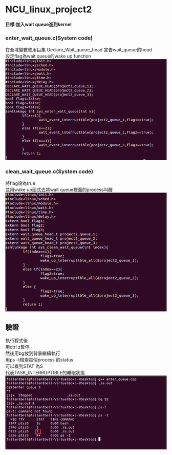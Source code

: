 # NCU_linux_project2  
**目標:加入wait queue進到kernel**  

### enter_wait_queue.c(System code)  
在全域變數使用巨集 Declare_Wait_queue_head 宣告wait_queue的head  
設定flag為wait queue的wake up function  
![image](https://github.com/fallantbell/NCU_linux_project2/blob/main/%E8%9E%A2%E5%B9%95%E6%93%B7%E5%8F%96%E7%95%AB%E9%9D%A2%202021-03-01%20193836.png)  

### clean_wait_queue.c(System code)  
將flag設為true  
並用wake up函式去將wait queue裡面的process叫醒  
![image](https://github.com/fallantbell/NCU_linux_project2/blob/main/%E8%9E%A2%E5%B9%95%E6%93%B7%E5%8F%96%E7%95%AB%E9%9D%A2%202021-03-01%20194437.png)  

## 驗證  
執行程式後  
用ctrl z暫停  
然後用bg放到背景繼續執行  
用ps -t檢查每個process 的status  
可以看到STAT 為S  
代表TASK_INTERRUPTIBLE的睡眠狀態  
![image](https://github.com/fallantbell/NCU_linux_project2/blob/main/%E8%9E%A2%E5%B9%95%E6%93%B7%E5%8F%96%E7%95%AB%E9%9D%A2%202021-03-01%20200738.png)
